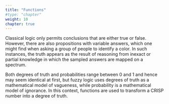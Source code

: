 ```yaml
---
title: "Functions"
#type: "chapter"
weight: 10
chapter: true
---
```


Classical logic only permits conclusions that are either true or false. However, there are also propositions with variable answers, which one might find when asking a group of people to identify a color. In such instances, the truth appears as the result of reasoning from inexact or partial knowledge in which the sampled answers are mapped on a spectrum.

Both degrees of truth and probabilities range between 0 and 1 and hence may seem identical at first, but fuzzy logic uses degrees of truth as a mathematical model of vagueness, while probability is a mathematical model of ignorance. In this context, functions are used to transform a CRISP number into a degree of truth.